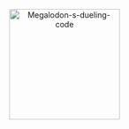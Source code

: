 <div align="center">
    <a><img src="https://cdn.discordapp.com/attachments/753172217822576724/1158104663585980506/image.png" width="200" alt="Megalodon-s-dueling-code" /></a>
</div>
